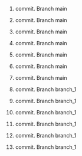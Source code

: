 1. commit. Branch main
2. commit. Branch main
3. commit. Branch main
4. commit. Branch main
5. commit. Branch main
6. commit. Branch main
7. commit. Branch main

8. commit. Branch branch_1
9. commit. Branch branch_1
10. commit. Branch branch_1
11. commit. Branch branch_1
12. commit. Branch branch_1
13. commit. Branch branch_1
